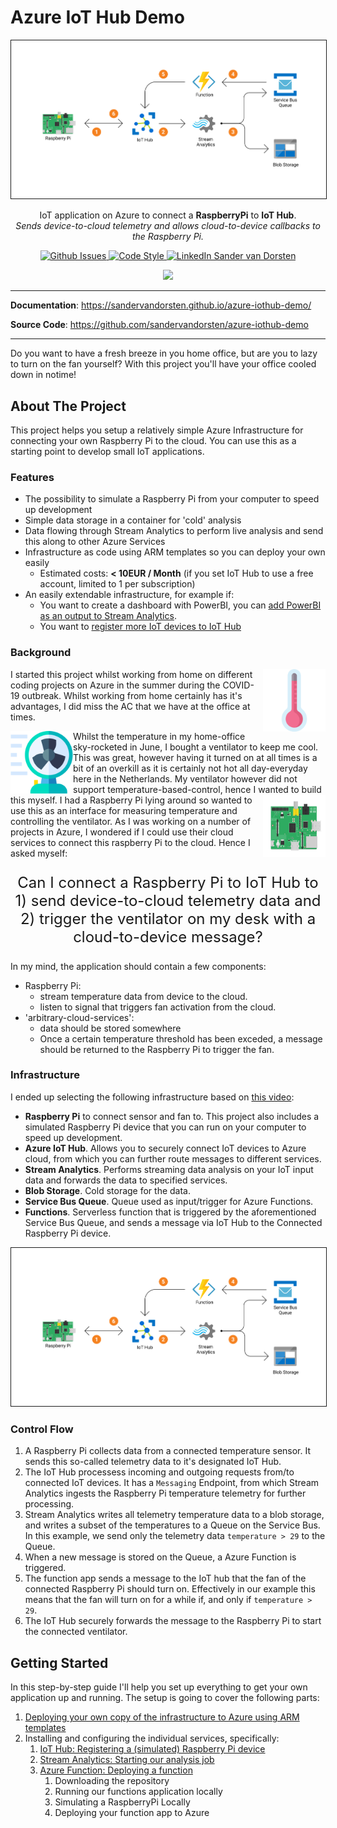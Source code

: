 # Azure IoT Hub Demo

<p align="center">
    <img src="https://raw.githubusercontent.com/sandervandorsten/azure-iothub-demo/master/images/azure-iothub-demo.png" alt="Infrastructure Overview" border="1">
</p>

<p align="center">
    IoT application on Azure to connect a <b>RaspberryPi</b> to <b>IoT Hub</b>. <br><em>Sends device-to-cloud telemetry and allows cloud-to-device callbacks to the Raspberry Pi.</em>
</p>
<p align="center">
    <a href="https://github.com/sandervandorsten/azure-iothub-demo/issues" target="_blank">
        <img src="https://img.shields.io/github/issues/sandervandorsten/azure-iothub-demo.svg?" alt="Github Issues">
    </a>
    <a href="https://github.com/psf/black" target="_blank">
        <img src="https://img.shields.io/badge/code%20style-black-000000.svg" alt="Code Style">
    </a>
    <a href="https://linkedin.com/in/sandervandorsten" target="_blank">
        <img src="https://img.shields.io/badge/-LinkedIn-black.svg?&logo=linkedin&colorB=555" alt="LinkedIn Sander van Dorsten">
    </a>
</p>
<p align="center">
    <a href="https://portal.azure.com/#create/Microsoft.Template/uri/https%3A%2F%2Fraw.githubusercontent.com%2Fsandervandorsten%2Fazure-iothub-demo%2Fmaster%2Finfra%2Fdeployment.json" target="_blank">
        <img src="https://aka.ms/deploytoazurebutton"/>
    </a>
</p>

---

**Documentation**: <a href="https://sandervandorsten.github.io/azure-iothub-demo/" target="_blank">https://sandervandorsten.github.io/azure-iothub-demo/</a>

**Source Code**: <a href="https://github.com/sandervandorsten/azure-iothub-demo" target="_blank">https://github.com/sandervandorsten/azure-iothub-demo</a>

---
Do you want to have a fresh breeze in you home office, but are you to lazy to turn on the fan yourself? With this project you'll have your office cooled down in notime!


## About The Project
This project helps you setup a relatively simple Azure Infrastructure for connecting your own Raspberry Pi to the cloud. You can use this as a starting point to develop small IoT applications. 

### Features

- The possibility to simulate a Raspberry Pi from your computer to speed up development
- Simple data storage in a container for 'cold' analysis
- Data flowing through Stream Analytics to perform live analysis and send this along to other Azure Services
- Infrastructure as code using ARM templates so you can deploy your own easily
    - Estimated costs: **< 10EUR / Month** (if you set IoT Hub to use a free account, limited to 1 per subscription)
- An easily extendable infrastructure, for example if:
    - You want to create a dashboard with PowerBI, you can [add PowerBI as an output to Stream Analytics](https://docs.microsoft.com/en-us/azure/stream-analytics/stream-analytics-power-bi-dashboard). 
    - You want to [register more IoT devices to IoT Hub](https://docs.microsoft.com/en-us/azure/iot-hub/iot-hub-get-started-physical) 

### Background
<img src="https://raw.githubusercontent.com/sandervandorsten/azure-iothub-demo/master/images/thermometer.svg" alt="Getting Hot it Here" width="100" height="100" align="right">I started this project whilst working from home on different coding projects on Azure in the summer during the COVID-19 outbreak. Whilst working from home certainly has it's advantages, I did miss the AC that we have at the office at times. 

<img src="https://raw.githubusercontent.com/sandervandorsten/azure-iothub-demo/master/images/fan.svg" alt="Attaching a fan" width="100" height="100" align="left" style="margin 30px 30px">
Whilst the temperature in my home-office sky-rocketed in June, I bought a ventilator to keep me cool. This was great, however having it turned on at all times is a bit of an overkill as it is certainly not hot all day-everyday here in the Netherlands. My ventilator however did not support temperature-based-control, hence I wanted to build this myself.

<img src="https://raw.githubusercontent.com/sandervandorsten/azure-iothub-demo/master/images/rpi.svg" alt="Raspberry Pi" width="100" height="100" align="right">
I had a Raspberry Pi lying around so wanted to use this as an interface for measuring temperature and controlling the ventilator. As I was working on a number of projects in Azure, I wondered if I could use their cloud services to connect this raspberry Pi to the cloud. Hence I asked myself:

<p align="center" style="font-size: 24px; padding 20px 50px">
    Can I connect a Raspberry Pi to IoT Hub to 1) send device-to-cloud telemetry data and 2) trigger the ventilator on my desk with a cloud-to-device message?
</p>

In my mind, the application should contain a few components:

- Raspberry Pi: 
    - stream temperature data from device to the cloud. 
    - listen to signal that triggers fan activation from the cloud. 
- 'arbitrary-cloud-services':
    - data should be stored somewhere
    - Once a certain temperature threshold has been exceded, a message should be returned to the Raspberry Pi to trigger the fan.


### Infrastructure
I ended up selecting the following infrastructure based on [this video](https://www.youtube.com/watch?v=Pxj9fYgcwV0):

- **Raspberry Pi** to connect sensor and fan to. This project also includes a simulated Raspberry Pi device that you can run on your computer to speed up development. 
- **Azure IoT Hub**. Allows you to securely connect IoT devices to Azure cloud, from which you can further route messages to different services.
- **Stream Analytics**. Performs streaming data analysis on your IoT input data and forwards the data to specified services. 
- **Blob Storage**. Cold storage for the data.
- **Service Bus Queue**. Queue used as input/trigger for Azure Functions. 
- **Functions**. Serverless function that is triggered by the aforementioned Service Bus Queue, and sends a message via IoT Hub to the Connected Raspberry Pi device. 

<img src="https://raw.githubusercontent.com/sandervandorsten/azure-iothub-demo/master/images/azure-iothub-demo.png" alt="Infrastructure Overview" border="1">

### Control Flow

1. A Raspberry Pi collects data from a connected temperature sensor. It sends this so-called telemetry data to it's designated IoT Hub. 
2. The IoT Hub processess incoming and outgoing requests from/to connected IoT devices. It has a `Messaging` Endpoint, from which Stream Analytics ingests the Raspberry Pi temperature telemetry for further processing.
3. Stream Analytics writes all telemetry temperature data to a blob storage, and writes a subset of the temperatures to a Queue on the Service Bus. In this example, we send only the telemetry data `temperature > 29` to the Queue. 
4. When a new message is stored on the Queue, a Azure Function is triggered. 
5. The function app sends a message to the IoT hub that the fan of the connected Raspberry Pi should turn on. Effectively in our example this means that the fan will turn on for a while if, and only if `temperature > 29`. 
6. The IoT Hub securely forwards the message to the Raspberry Pi to start the connected ventilator.

## Getting Started
In this step-by-step guide I'll help you set up everything to get your own application up and running. The setup is going to cover the following parts: 

 1. [Deploying your own copy of the infrastructure to Azure using ARM templates](deploy.md)
 2. Installing and configuring the individual services, specifically:
    1. [IoT Hub: Registering a (simulated) Raspberry Pi device](Installation/iot-hub.md)
    2. [Stream Analytics: Starting our analysis job](Installation/stream-analytics.md)
    3. [Azure Function: Deploying a function](Installation/function.md)
        1. Downloading the repository
        2. Running our functions application locally
        3. Simulating a RaspberryPi Locally
        4. Deploying your function app to Azure


<!-- MARKDOWN LINKS & IMAGES -->
<!-- https://www.markdownguide.org/basic-syntax/#reference-style-links -->
[contributors-shield]: https://img.shields.io/github/contributors/sandervandorsten/azure-iothub-demo.svg?
[contributors-url]: https://github.com/sandervandorsten/azure-iothub-demo/graphs/contributors
[forks-shield]: https://img.shields.io/github/forks/sandervandorsten/azure-iothub-demo.svg?
[forks-url]: https://github.com/sandervandorsten/azure-iothub-demo/network/members
[stars-shield]: https://img.shields.io/github/stars/sandervandorsten/azure-iothub-demo.svg?
[stars-url]: https://github.com/sandervandorsten/azure-iothub-demo/stargazers
[issues-shield]: https://img.shields.io/github/issues/sandervandorsten/azure-iothub-demo.svg?
[issues-url]: https://github.com/sandervandorsten/azure-iothub-demo/issues
[license-shield]: https://img.shields.io/github/license/sandervandorsten/azure-iothub-demo.svg?
[license-url]: https://github.com/sandervandorsten/azure-iothub-demo/blob/master/LICENSE
[linkedin-shield]: https://img.shields.io/badge/-LinkedIn-black.svg?&logo=linkedin&colorB=555
[linkedin-url]: https://linkedin.com/in/sandervandorsten
[code-style-shield]: https://img.shields.io/badge/code%20style-black-000000.svg
[code-style-url]: https://github.com/psf/black
[pyup-shield]: https://pyup.io/repos/github/sandervandorsten/azure-iothub-demo/shield.svg
[pyup-url]: https://pyup.io/repos/github/sandervandorsten/azure-iothub-demo/
